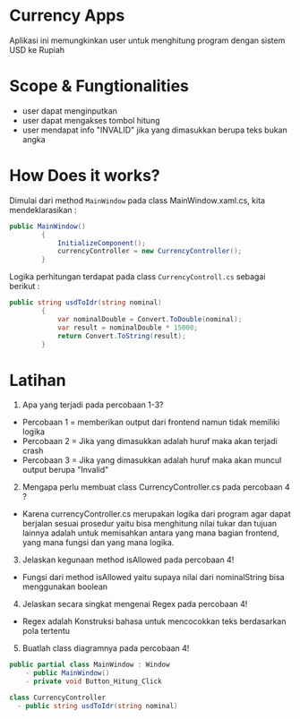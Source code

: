 ﻿# Currency Apps
Aplikasi ini memungkinkan user untuk menghitung program dengan sistem USD ke Rupiah

# Scope & Fungtionalities
 - user dapat menginputkan
 - user dapat mengakses tombol hitung
 - user mendapat info "INVALID" jika yang dimasukkan berupa teks bukan angka


# How Does it works?
Dimulai dari method `MainWindow` pada class MainWindow.xaml.cs, kita mendeklarasikan :

```csharp
public MainWindow()
        {
            InitializeComponent();
            currencyController = new CurrencyController();
        }
```

Logika perhitungan terdapat pada class `CurrencyControll.cs` sebagai berikut :

```csharp
public string usdToIdr(string nominal)
        {
            var nominalDouble = Convert.ToDouble(nominal);
            var result = nominalDouble * 15000;
            return Convert.ToString(result);
        }
``` 


# Latihan

1. Apa yang terjadi pada percobaan 1-3?
- Percobaan 1 = memberikan output dari frontend namun tidak memiliki logika
- Percobaan 2 = Jika yang dimasukkan adalah huruf maka akan terjadi crash
- Percobaan 3 = Jika yang dimasukkan adalah huruf maka akan muncul output berupa "Invalid"

2. Mengapa perlu membuat class CurrencyController.cs pada percobaan 4 ?
- Karena currencyController.cs merupakan logika dari program agar dapat berjalan sesuai prosedur yaitu bisa menghitung nilai tukar dan tujuan lainnya adalah untuk memisahkan antara yang mana bagian frontend, yang mana fungsi dan yang mana logika.

3. Jelaskan kegunaan method isAllowed pada percobaan 4!
- Fungsi dari method isAllowed yaitu supaya nilai dari nominalString bisa menggunakan boolean

4. Jelaskan secara singkat mengenai Regex pada percobaan 4!
- Regex adalah Konstruksi bahasa untuk mencocokkan teks berdasarkan pola tertentu

5. Buatlah class diagramnya pada percobaan 4! 
```csharp
public partial class MainWindow : Window
    - public MainWindow()
    - private void Button_Hitung_Click
```

```csharp
class CurrencyController
  - public string usdToIdr(string nominal)
```
